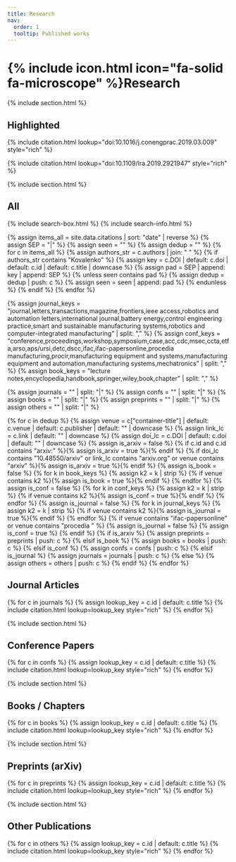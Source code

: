 ```yaml
---
title: Research
nav:
  order: 1
  tooltip: Published works
---
```


# {% include icon.html icon="fa-solid fa-microscope" %}Research



{% include section.html %}

## Highlighted

{% include citation.html lookup="doi:10.1016/j.conengprac.2019.03.009" style="rich" %}

{% include citation.html lookup="doi:10.1109/lra.2019.2921947" style="rich" %}

{% include section.html %}

## All

{% include search-box.html %}
{% include search-info.html %}

{% assign items_all = site.data.citations | sort: "date" | reverse %}
{% assign SEP = "|" %}
{% assign seen = "" %}
{% assign dedup = "" %}
{% for c in items_all %}
  {% assign authors_str = c.authors | join: " " %}
  {% if authors_str contains "Kovalenko" %}
    {% assign key = c.DOI | default: c.doi | default: c.id | default: c.title | downcase %}
    {% assign pad = SEP | append: key | append: SEP %}
    {% unless seen contains pad %}
      {% assign dedup = dedup | push: c %}
      {% assign seen = seen | append: pad %}
    {% endunless %}
  {% endif %}
{% endfor %}

{% assign journal_keys = "journal,letters,transactions,magazine,frontiers,ieee access,robotics and automation letters,international journal,battery energy,control engineering practice,smart and sustainable manufacturing systems,robotics and computer-integrated manufacturing" | split: "," %}
{% assign conf_keys = "conference,proceedings,workshop,symposium,case,acc,cdc,msec,ccta,etfa,arso,aps/ursi,detc,dscc,ifac,ifac-papersonline,procedia manufacturing,procir,manufacturing equipment and systems,manufacturing equipment and automation,manufacturing systems,mechatronics" | split: "," %}
{% assign book_keys = "lecture notes,encyclopedia,handbook,springer,wiley,book,chapter" | split: "," %}

{% assign journals = "" | split: "|" %}
{% assign confs = "" | split: "|" %}
{% assign books = "" | split: "|" %}
{% assign preprints = "" | split: "|" %}
{% assign others = "" | split: "|" %}

{% for c in dedup %}
  {% assign venue = c["container-title"] | default: c.venue | default: c.publisher | default: "" | downcase %}
  {% assign link_lc = c.link | default: "" | downcase %}
  {% assign doi_lc = c.DOI | default: c.doi | default: "" | downcase %}
  {% assign is_arxiv = false %}
  {% if c.id and c.id contains "arxiv:" %}{% assign is_arxiv = true %}{% endif %}
  {% if doi_lc contains "10.48550/arxiv" or link_lc contains "arxiv.org" or venue contains "arxiv" %}{% assign is_arxiv = true %}{% endif %}
  {% assign is_book = false %}
  {% for k in book_keys %}
    {% assign k2 = k | strip %}
    {% if venue contains k2 %}{% assign is_book = true %}{% endif %}
  {% endfor %}
  {% assign is_conf = false %}
  {% for k in conf_keys %}
    {% assign k2 = k | strip %}
    {% if venue contains k2 %}{% assign is_conf = true %}{% endif %}
  {% endfor %}
  {% assign is_journal = false %}
  {% for k in journal_keys %}
    {% assign k2 = k | strip %}
    {% if venue contains k2 %}{% assign is_journal = true %}{% endif %}
  {% endfor %}
  {% if venue contains "ifac-papersonline" or venue contains "procedia " %}
    {% assign is_journal = false %}
    {% assign is_conf = true %}
  {% endif %}
  {% if is_arxiv %}
    {% assign preprints = preprints | push: c %}
  {% elsif is_book %}
    {% assign books = books | push: c %}
  {% elsif is_conf %}
    {% assign confs = confs | push: c %}
  {% elsif is_journal %}
    {% assign journals = journals | push: c %}
  {% else %}
    {% assign others = others | push: c %}
  {% endif %}
{% endfor %}

## Journal Articles
{% for c in journals %}
  {% assign lookup_key = c.id | default: c.title %}
  {% include citation.html lookup=lookup_key style="rich" %}
{% endfor %}

{% include section.html %}

## Conference Papers
{% for c in confs %}
  {% assign lookup_key = c.id | default: c.title %}
  {% include citation.html lookup=lookup_key style="rich" %}
{% endfor %}

{% include section.html %}

## Books / Chapters
{% for c in books %}
  {% assign lookup_key = c.id | default: c.title %}
  {% include citation.html lookup=lookup_key style="rich" %}
{% endfor %}

{% include section.html %}

## Preprints (arXiv)
{% for c in preprints %}
  {% assign lookup_key = c.id | default: c.title %}
  {% include citation.html lookup=lookup_key style="rich" %}
{% endfor %}

{% include section.html %}

## Other Publications
{% for c in others %}
  {% assign lookup_key = c.id | default: c.title %}
  {% include citation.html lookup=lookup_key style="rich" %}
{% endfor %}
